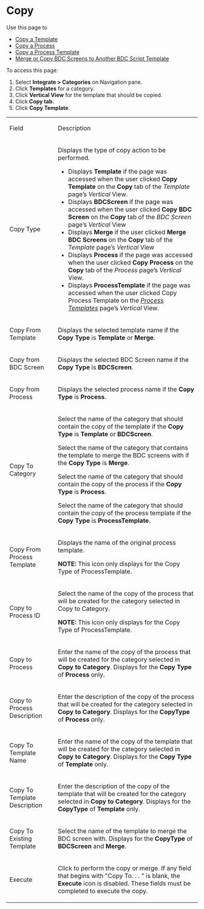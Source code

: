 # Copy

<div class="use">

Use this page to

  - [Copy a Template](../Use_Cases/Copy_a_Template.htm)
  - [Copy a Process](../Use_Cases/Copy_a_Process.htm)
  - [Copy a Process Template](../Use_Cases/Copy_a_Process_Template.htm)
  - [Merge or Copy BDC Screens to Another BDC Script
    Template](../Use_Cases/MergeCopyBDCScrnsAnotherBDCScript.htm)

</div>

To access this page:

1.  Select <span style="font-weight: bold;">Integrate \>
    Categories</span> on Navigation pane.
2.  Click <span style="font-weight: bold;">Templates</span> for a
    category.
3.  Click <span style="font-weight: bold;">Vertical View</span> for the
    template that should be copied.
4.  Click<span style="font-weight: bold;"> Copy tab.</span>
5.  Click <span style="font-weight: bold;">Copy Template</span>.

<table>
<tbody>
<tr class="odd">
<td><p>Field</p></td>
<td><p>Description</p></td>
</tr>
<tr class="even">
<td><p>Copy Type</p></td>
<td><p>Displays the type of copy action to be performed.</p>
<ul>
<li>Displays <strong>Template</strong> if the page was accessed when the user clicked <strong>Copy Template</strong> on the <strong>Copy</strong> tab of the <em>Template</em> page’s <em>Vertical</em> View.</li>
<li>Displays <strong>BDCScreen</strong> if the page was accessed when the user clicked <strong>Copy BDC Screen</strong> on the <strong>Copy</strong> tab of the <em>BDC Screen</em> page’s <em>Vertical</em> View</li>
<li>Displays <strong>Merge</strong> if the user clicked <strong>Merge BDC Screens</strong> on the <strong>Copy</strong> tab of the <em>Template</em> page’s <em>Vertical</em> View</li>
<li>Displays <strong>Process</strong> if the page was accessed when the user clicked <strong>Copy Process</strong> on the <strong>Copy</strong> tab of the <em>Process</em> page’s <em>Vertical</em> View.</li>
<li>Displays <span style="font-weight: bold;">ProcessTemplate</span> if the page was accessed when the user clicked Copy Process Template on the <span style="font-style: italic;"><a href="Process_Templates_H.htm">Process Templates</a></span> page’s <span style="font-style: italic;">Vertical</span> View.</li>
</ul></td>
</tr>
<tr class="odd">
<td><p>Copy From Template</p></td>
<td><p>Displays the selected template name if the <strong>Copy Type</strong> is <strong>Template</strong> or <strong>Merge</strong>.</p></td>
</tr>
<tr class="even">
<td><p>Copy from BDC Screen</p></td>
<td><p>Displays the selected BDC Screen name if the <strong>Copy Type</strong> is <strong>BDCScreen</strong>.</p></td>
</tr>
<tr class="odd">
<td><p>Copy from Process</p></td>
<td><p>Displays the selected process name if the <strong>Copy Type</strong> is <strong>Process</strong>.</p></td>
</tr>
<tr class="even">
<td><p>Copy To Category</p></td>
<td><p>Select the name of the category that should contain the copy of the template if the <strong>Copy Type</strong> is <strong>Template</strong> or <strong>BDCScreen</strong>.</p>
<p>Select the name of the category that contains the template to merge the BDC screens with if the <strong>Copy Type</strong> is <strong>Merge</strong>.</p>
<p>Select the name of the category that should contain the copy of the process if the <strong>Copy Type</strong> is <strong>Process</strong>.</p>
<p>Select the name of the category that should contain the copy of the process template if the <span style="font-weight: bold;">Copy Type</span> is <span style="font-weight: bold;">ProcessTemplate</span>.</p></td>
</tr>
<tr class="odd">
<td><p>Copy From Process Template</p></td>
<td><p>Displays the name of the original process template.</p>
<p><strong>NOTE:</strong> This icon only displays for the Copy Type of ProcessTemplate.</p></td>
</tr>
<tr class="even">
<td><p>Copy to Process ID</p></td>
<td><p>Select the name of the copy of the process that will be created for the category selected in Copy to Category.</p>
<p><strong>NOTE:</strong> This icon only displays for the Copy Type of ProcessTemplate.</p></td>
</tr>
<tr class="odd">
<td><p>Copy to Process</p></td>
<td><p>Enter the name of the copy of the process that will be created for the category selected in <strong>Copy to Category</strong>. Displays for the <strong>Copy Type</strong> of <strong>Process</strong> only.</p></td>
</tr>
<tr class="even">
<td><p>Copy to Process Description</p></td>
<td><p>Enter the description of the copy of the process that will be created for the category selected in <strong>Copy to Category</strong>. Displays for the <strong>CopyType</strong> of <strong>Process</strong> only.</p></td>
</tr>
<tr class="odd">
<td><p>Copy To Template Name</p></td>
<td><p>Enter the name of the copy of the template that will be created for the category selected in <strong>Copy to Category</strong>. Displays for the <strong>Copy Type</strong> of <strong>Template</strong> only.</p></td>
</tr>
<tr class="even">
<td><p>Copy To Template Description</p></td>
<td><p>Enter the description of the copy of the template that will be created for the category selected in <strong>Copy to Category</strong>. Displays for the <strong>CopyType</strong> of <strong>Template</strong> only.</p></td>
</tr>
<tr class="odd">
<td><p>Copy To Existing Template</p></td>
<td><p>Select the name of the template to merge the BDC screen with. Displays for the <strong>CopyType</strong> of <strong>BDCScreen</strong> and <strong>Merge</strong>.</p></td>
</tr>
<tr class="even">
<td><p>Execute</p></td>
<td><p>Click to perform the copy or merge. If any field that begins with &quot;Copy To. . . &quot; is blank, the <span style="font-weight: bold;">Execute</span> icon is disabled. These fields must be completed to execute the copy.</p></td>
</tr>
</tbody>
</table>
